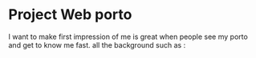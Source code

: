 # Project Web porto

I want to make first impression of me is great when people see my porto and get to know me fast.
all the background such as :
